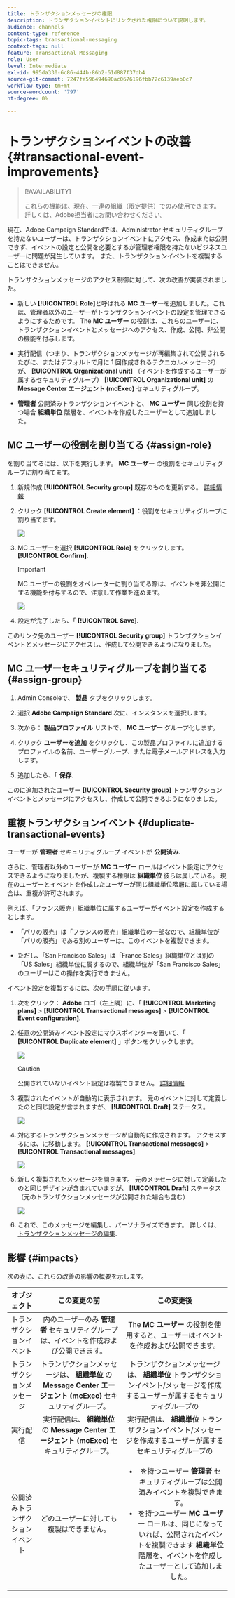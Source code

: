 ```yaml
---
title: トランザクションメッセージの権限
description: トランザクションイベントにリンクされた権限について説明します。
audience: channels
content-type: reference
topic-tags: transactional-messaging
context-tags: null
feature: Transactional Messaging
role: User
level: Intermediate
exl-id: 995da330-6c86-444b-86b2-61d887f37db4
source-git-commit: 7247fe596494690ac0676196fbb72c6139aeb0c7
workflow-type: tm+mt
source-wordcount: '797'
ht-degree: 0%

---
```


# トランザクションイベントの改善 {#transactional-event-improvements}

>[!AVAILABILITY]
>
>これらの機能は、現在、一連の組織（限定提供）でのみ使用できます。 詳しくは、Adobe担当者にお問い合わせください。

現在、Adobe Campaign Standardでは、Administrator セキュリティグループを持たないユーザーは、トランザクションイベントにアクセス、作成または公開できず、イベントの設定と公開を必要とするが管理者権限を持たないビジネスユーザーに問題が発生しています。 また、トランザクションイベントを複製することはできません。

トランザクションメッセージのアクセス制御に対して、次の改善が実装されました。

* 新しい **[!UICONTROL Role]**&#x200B;と呼ばれる **MC ユーザー**&#x200B;を追加しました。これは、管理者以外のユーザーがトランザクションイベントの設定を管理できるようにするためです。 The **MC ユーザー** の役割は、これらのユーザーに、トランザクションイベントとメッセージへのアクセス、作成、公開、非公開の機能を付与します。

* 実行配信（つまり、トランザクションメッセージが再編集されて公開されるたびに、またはデフォルトで月に 1 回作成されるテクニカルメッセージ）が、 **[!UICONTROL Organizational unit]** （イベントを作成するユーザーが属するセキュリティグループ） **[!UICONTROL Organizational unit]** の **Message Center エージェント (mcExec)** セキュリティグループ。

* **管理者** 公開済みトランザクションイベントと、 **MC ユーザー** 同じ役割を持つ場合 **組織単位** 階層を、イベントを作成したユーザーとして追加しました。

## MC ユーザーの役割を割り当てる {#assign-role}

を割り当てるには、以下を実行します。 **MC ユーザー** の役割をセキュリティグループに割り当てます。

1. 新規作成 **[!UICONTROL Security group]** 既存のものを更新する。 [詳細情報](../../administration/using/managing-groups-and-users.md)

1. クリック **[!UICONTROL Create element]** ：役割をセキュリティグループに割り当てます。

   ![](assets/event_access_1.png)

1. MC ユーザーを選択 **[!UICONTROL Role]** をクリックします。 **[!UICONTROL Confirm]**.

   >[!IMPORTANT]
   >
   > MC ユーザーの役割をオペレーターに割り当てる際は、イベントを非公開にする機能を付与するので、注意して作業を進めます。

   ![](assets/event_access_2.png)

1. 設定が完了したら、「 **[!UICONTROL Save]**.

このリンク先のユーザー **[!UICONTROL Security group]** トランザクションイベントとメッセージにアクセスし、作成して公開できるようになりました。

## MC ユーザーセキュリティグループを割り当てる {#assign-group}

1. Admin Consoleで、 **製品** タブをクリックします。

1. 選択 **Adobe Campaign Standard** 次に、インスタンスを選択します。

1. 次から： **製品プロファイル** リストで、 **MC ユーザー** グループ化します。

1. クリック **ユーザーを追加** をクリックし、この製品プロファイルに追加するプロファイルの名前、ユーザーグループ、または電子メールアドレスを入力します。

1. 追加したら、「 **保存**.

このに追加されたユーザー **[!UICONTROL Security group]** トランザクションイベントとメッセージにアクセスし、作成して公開できるようになりました。

## 重複トランザクションイベント {#duplicate-transactional-events}

ユーザーが **管理者** セキュリティグループ<!--([Functional administrators](../../administration/using/users-management.md#functional-administrators)?)--> イベントが **公開済み**.

さらに、管理者以外のユーザーが **MC ユーザー** ロールはイベント設定にアクセスできるようになりましたが、複製する権限は **組織単位** 彼らは属している。 現在のユーザーとイベントを作成したユーザーが同じ組織単位階層に属している場合は、重複が許可されます。

例えば、「フランス販売」組織単位に属するユーザーがイベント設定を作成するとします。

* 「パリの販売」は「フランスの販売」組織単位の一部なので、組織単位が「パリの販売」である別のユーザーは、このイベントを複製できます。

* ただし、「San Francisco Sales」は「France Sales」組織単位とは別の「US Sales」組織単位に属するので、組織単位が「San Francisco Sales」のユーザーはこの操作を実行できません。

イベント設定を複製するには、次の手順に従います。

1. 次をクリック： **Adobe** ロゴ（左上隅）に、「 **[!UICONTROL Marketing plans]** > **[!UICONTROL Transactional messages]** > **[!UICONTROL Event configuration]**.

1. 任意の公開済みイベント設定にマウスポインターを置いて、「 **[!UICONTROL Duplicate element]** 」ボタンをクリックします。

   ![](assets/message-center_duplicate-button.png)

   >[!CAUTION]
   >
   >公開されていないイベント設定は複製できません。 [詳細情報](publishing-transactional-event.md)

1. 複製されたイベントが自動的に表示されます。 元のイベントに対して定義したのと同じ設定が含まれますが、 **[!UICONTROL Draft]** ステータス。

   ![](assets/message-center_duplicated-draft-event.png)

1. 対応するトランザクションメッセージが自動的に作成されます。 アクセスするには、に移動します。 **[!UICONTROL Transactional messages]** > **[!UICONTROL Transactional messages]**.

   ![](assets/message-center_duplicated-message.png)

1. 新しく複製されたメッセージを開きます。 元のメッセージに対して定義したのと同じデザインが含まれていますが、 **[!UICONTROL Draft]** ステータス（元のトランザクションメッセージが公開された場合も含む）

   ![](assets/message-center_duplicated-draft-message.png)

1. これで、このメッセージを編集し、パーソナライズできます。 詳しくは、 [トランザクションメッセージの編集](../../channels/using/editing-transactional-message.md).

## 影響 {#impacts}

次の表に、これらの改善の影響の概要を示します。

| オブジェクト | この変更の前 | この変更後 |
|:-: | :--: | :-:|
| トランザクションイベント | 内のユーザーのみ **管理者** セキュリティグループは、イベントを作成および公開できます。 | The **MC ユーザー** の役割を使用すると、ユーザーはイベントを作成および公開できます。 |
| トランザクションメッセージ | トランザクションメッセージは、 **組織単位** の **Message Center エージェント (mcExec)** セキュリティグループ。 | トランザクションメッセージは、 **組織単位** トランザクションイベント/メッセージを作成するユーザーが属するセキュリティグループの |
| 実行配信 | 実行配信は、 **組織単位** の **Message Center エージェント (mcExec)** セキュリティグループ。 | 実行配信は、 **組織単位** トランザクションイベント/メッセージを作成するユーザーが属するセキュリティグループの |
| 公開済みトランザクションイベント | どのユーザーに対しても複製はできません。 | <ul><li>を持つユーザー **管理者** セキュリティグループは公開済みイベントを複製できます。</li> <li>を持つユーザー **MC ユーザー** ロールは、同じになっていれば、公開されたイベントを複製できます **組織単位** 階層を、イベントを作成したユーザーとして追加しました。</li></ul> |


<!--Transactional Message Templates| Transactional Message templates are set to the Organizational unit **All**. | Transaction Message Template will be set to the **Organizational unit** of the security group to which the user creating the message template belongs.-->